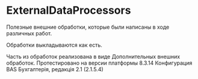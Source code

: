 # ExternalDataProcessors
 Полезные внешние обработки, которые были написаны в ходе различных работ.
 
 Обработки выкладываются как есть.

Часть из обработок реализована в виде Дополнительных внешних обработок.
Протестировано на версии платформы 8.3.14
Конфигурация BAS Бухгалтерія, редакція 2.1 (2.1.5.4)